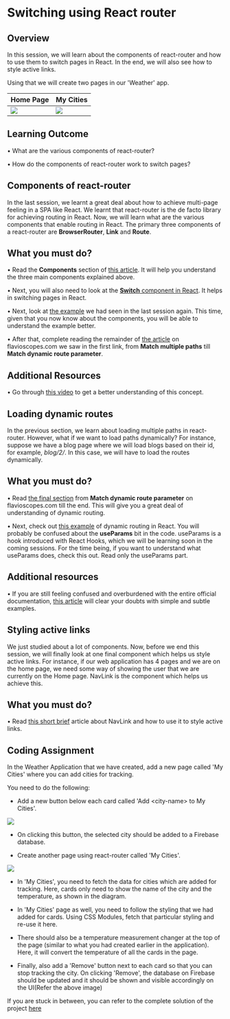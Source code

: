 ﻿# **Switching using React router**

## Overview

In this session, we will learn about the components of react-router and how to use them to switch pages in React. In the end, we will also see how to style active links.

Using that we will create two pages in our 'Weather' app.

|Home Page|My Cities|
|--|--|
|![](https://github.com/greyatom-school/the-minerva-project/raw/master/FEWD/sprint_5/images/assignment_532c.PNG)  | ![](https://github.com/greyatom-school/the-minerva-project/raw/master/FEWD/sprint_5/images/assignment_532b.PNG) |

## Learning Outcome

•	What are the various components of react-router?

•	How do the components of react-router work to switch pages?


## Components of react-router

In the last session, we learnt a great deal about how to achieve multi-page feeling in a SPA like React. We learnt that react-router is the de facto library for achieving routing in React. 
Now, we will learn what are the various components that enable routing in React.
The primary three components of a react-router are **BrowserRouter**, **Link** and **Route**.

## What you must do?

•	Read the **Components** section of [this article](https://flaviocopes.com/react-router/#components). It will help you understand the three main components explained above.

•	Next, you will also need to look at the [**Switch** component in React](https://reacttraining.com/react-router/web/api/Switch). It helps in switching pages in React.

•	Next, look at [the example](https://reacttraining.com/react-router/web/example/basic) we had seen in the last session again. This time, given that you now know about the components, you will be able to understand the example better.

•	After that, complete reading the remainder of [the article](https://flaviocopes.com/react-router/#components) on flavioscopes.com we saw in the first link, from **Match multiple paths** till **Match dynamic route parameter**.


## Additional Resources

•	Go through [this video](https://www.youtube.com/watch?v=PHMzwisL_Ss) to get a better understanding of this concept.

## Loading dynamic routes

In the previous section, we learn about loading multiple paths in react-router. However, what if we want to load paths dynamically? For instance, suppose we have a blog page where we will load blogs based on their id, for example, *blog/2/*. In this case, we will have to load the routes dynamically.

## What you must do?

•	Read [the final section](https://flaviocopes.com/react-router/#components) from **Match dynamic route parameter** on flavioscopes.com till the end. This will give you a great deal of understanding of dynamic routing.

•	Next, check out [this example](https://reacttraining.com/react-router/web/example/url-params) of dynamic routing in React. You will probably be confused about the **useParams** bit in the code. useParams is a hook introduced with React Hooks, which we will be learning soon in the coming sessions. For the time being, if you want to understand what useParams does, check this out. Read only the useParams part.


## Additional resources

•	If you are still feeling confused and overburdened with the entire official documentation, [this article](https://www.freecodecamp.org/news/hitchhikers-guide-to-react-router-v4-a957c6a5aa18/) will clear your doubts with simple and subtle examples.

## Styling active links

We just studied about a lot of components. Now, before we end this session, we will finally look at one final component which helps us style active links. For instance, if our web application has 4 pages and we are on the home page, we need some way of showing the user that we are currently on the Home page. NavLink is the component which helps us achieve this.

## What you must do?

•	Read [this short brief](https://reactgo.com/reactrouter/navlink/) article about NavLink and how to use it to style active links.


## Coding Assignment

In the Weather Application that we have created, add a new page called 'My Cities' where you can add cities for tracking.

You need to do the following:

- Add a new button below each card called 'Add \<city-name> to My Cities'.

![](https://github.com/greyatom-school/the-minerva-project/raw/master/FEWD/sprint_5/images/assignment_532a.PNG)

- On clicking this button, the selected city should be added to a Firebase database.

- Create another page using react-router called 'My Cities'.

![](https://github.com/greyatom-school/the-minerva-project/raw/master/FEWD/sprint_5/images/assignment_532b.PNG)


- In 'My Cities', you need to fetch the data for cities which are added for tracking. Here, cards only need to show the name of the city and the temperature, as shown in the diagram.

- In 'My Cities' page as well, you need to follow the styling that we had added for cards. Using CSS Modules, fetch that particular styling and re-use it here.

- There should also be a temperature measurement changer at the top of the page (similar to what you had created earlier in the application). Here, it will convert the temperature of all the cards in the page.

- Finally, also add a 'Remove' button next to each card so that you can stop tracking the city. On clicking 'Remove', the database on Firebase should be updated and it should be shown and visible accordingly on the UI(Refer the above image)

If you are stuck in between, you can refer to the complete solution of the project [here](https://drive.google.com/file/d/1BiFcjVIviF3ZGB25ax00dAbd7PBjwpvb/view?usp=sharing)

